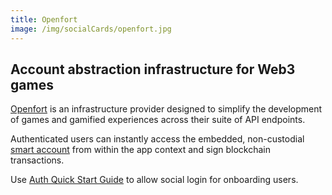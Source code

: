 ```yaml
---
title: Openfort
image: /img/socialCards/openfort.jpg
---
```


## Account abstraction infrastructure for Web3 games

[Openfort](https://openfort.xyz) is an infrastructure provider designed to
simplify the development of games and gamified experiences across their suite of
API endpoints.

Authenticated users can instantly access the embedded, non-custodial
[smart account](https://www.openfort.xyz/docs/security#smart-contract-accounts)
from within the app context and sign blockchain transactions.

Use
[Auth Quick Start Guide](https://www.openfort.xyz/docs/guides/getting-started)
to allow social login for onboarding users.
